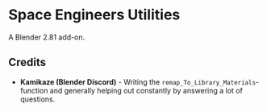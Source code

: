# Space Engineers Utilities
A Blender 2.81 add-on.

## Credits
* **Kamikaze (Blender Discord)** - Writing the `remap_To_Library_Materials`-function and generally helping out constantly by answering a lot of questions.

